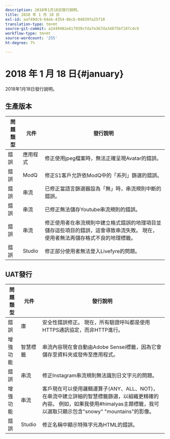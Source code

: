```yaml
---
description: 2018年1月18日發行說明。
title: 2018 年 1 月 18 日
exl-id: aaf49dc9-64eb-4354-8bcb-04039fa25f10
translation-type: tm+mt
source-git-commit: a2449482e617939cfda7e367da34875bf187c4c9
workflow-type: tm+mt
source-wordcount: '255'
ht-degree: 7%

---
```


# 2018 年 1 月 18 日{#january}

2018年1月18日發行說明。

## 生產版本

| **問題類型** | **元件** | **發行說明** |
|---|---|---|
| 錯誤 | 應用程式 | 修正使用jpeg檔案時，無法正確呈現Avatar的錯誤。 |
| 錯誤 | ModQ | 修正S1客戶允許依ModQ中的「系列」篩選的錯誤。 |
| 錯誤 | 串流 | 已修正當語言篩選器設為「無」時，串流規則中斷的錯誤。 |
| 錯誤 | 串流 | 已修正無法儲存Youtube串流規則的錯誤。 |
| 錯誤 | 串流 | 修正使用者在串流規則中建立格式錯誤的地理項目並儲存這些項目的錯誤，這會導致串流失敗。 現在，使用者無法再儲存格式不良的地理標籤。 |
| 錯誤 | Studio | 修正部分使用者無法登入Livefyre的問題。 |

## UAT發行

| **問題類型** | **元件** | **發行說明** |
|---|---|---|
| 錯誤 | 庫 | 安全性錯誤修正。 現在，所有驗證呼叫都是使用HTTPS通訊協定，而非HTTP進行。 |
| 增強功能 | 智慧標籤 | 串流內容現在會自動由Adobe Sensei標籤，因為它會儲存至資料夾或發佈至應用程式。 |
| 錯誤 | 串流 | 修正Instagram串流規則無法識別日文字元的問題。 |
| 增強功能 | 串流 | 客戶現在可以使用邏輯運算子(ANY、ALL、NOT)，在串流中建立詳細的智慧標籤篩選，以組織更精確的內容。 例如，如果我使用#himalyas主題標籤，我可以選取只顯示包含&quot;snowy&quot; &quot;mountains&quot;的影像。 |
| 錯誤 | Studio | 修正名稱中顯示特殊字元為HTML的錯誤。 |
